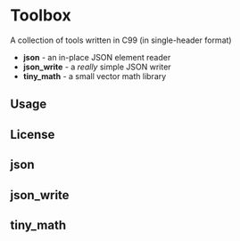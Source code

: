 # Toolbox

A collection of tools written in C99 (in single-header format) 

* **json**       - an in-place JSON element reader
* **json_write** - a *really* simple JSON writer
* **tiny_math**  - a small vector math library

## Usage

## License

## json

## json_write

## tiny_math
